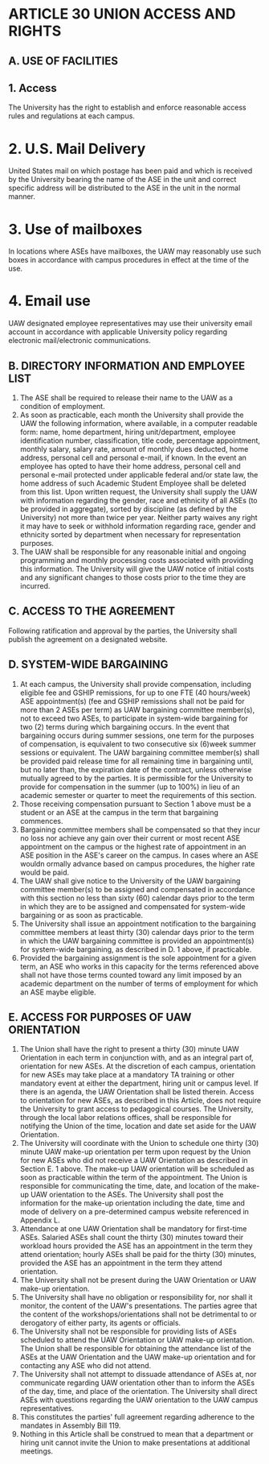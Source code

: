 # ARTICLE 30 UNION ACCESS AND RIGHTS 

## A. USE OF FACILITIES

## 1. Access

The University has the right to establish and enforce reasonable access rules and regulations at each campus.

# 2. U.S. Mail Delivery

United States mail on which postage has been paid and which is received by the University bearing the name of the ASE in the unit and correct specific address will be distributed to the ASE in the unit in the normal manner.

# 3. Use of mailboxes

In locations where ASEs have mailboxes, the UAW may reasonably use such boxes in accordance with campus procedures in effect at the time of the use.

# 4. Email use

UAW designated employee representatives may use their university email account in accordance with applicable University policy regarding electronic mail/electronic communications.

## B. DIRECTORY INFORMATION AND EMPLOYEE LIST

1. The ASE shall be required to release their name to the UAW as a condition of employment.
2. As soon as practicable, each month the University shall provide the UAW the following information, where available, in a computer readable form: name, home department, hiring unit/department, employee identification number, classification, title code, percentage appointment, monthly salary, salary rate, amount of monthly dues deducted, home address, personal cell and personal e-mail, if known. In the event an employee has opted to have their home address, personal cell and personal e-mail protected under applicable federal and/or state law, the home address of such Academic Student Employee shall be deleted from this list. Upon written request, the University shall supply the UAW with information regarding the gender, race and ethnicity of all ASEs (to be provided in aggregate), sorted by discipline (as defined by the University) not more than twice per year. Neither party waives any right it may have to seek or withhold information regarding race, gender and ethnicity sorted by department when necessary for representation purposes.
3. The UAW shall be responsible for any reasonable initial and ongoing programming and monthly processing costs associated with providing this information. The University will give the UAW notice of initial costs and any significant changes to those costs prior to the time they are incurred.

## C. ACCESS TO THE AGREEMENT

Following ratification and approval by the parties, the University shall publish the agreement on a designated website.

## D. SYSTEM-WIDE BARGAINING

1. At each campus, the University shall provide compensation, including eligible fee and GSHIP remissions, for up to one FTE (40 hours/week) ASE appointment(s) (fee and GSHIP remissions shall not be paid for more than 2 ASEs per term) as UAW bargaining committee member(s), not to exceed two ASEs, to participate in system-wide bargaining for two (2) terms during which bargaining occurs. In the event that bargaining occurs during summer sessions, one term for the purposes of compensation, is equivalent to two consecutive six (6)week summer sessions or equivalent. The UAW bargaining committee member(s) shall be provided paid release time for all remaining time in bargaining until, but no later than, the expiration date of the contract, unless otherwise mutually agreed to by the parties. It is permissible for the University to provide for compensation in the summer (up to 100%) in lieu of an academic semester or quarter to meet the requirements of this section.
2. Those receiving compensation pursuant to Section 1 above must be a student or an ASE at the campus in the term that bargaining commences.
3. Bargaining committee members shall be compensated so that they incur no loss nor achieve any gain over their current or most recent ASE appointment on the campus or the highest rate of appointment in an ASE position in the ASE's career on the campus. In cases where an ASE wouldn ormally advance based on campus procedures, the higher rate would be paid.
4. The UAW shall give notice to the University of the UAW bargaining committee member(s) to be assigned and compensated in accordance with this section no less than sixty (60) calendar days prior to the term in which they are to be assigned and compensated for system-wide bargaining or as soon as practicable.
5. The University shall issue an appointment notification to the bargaining committee members at least thirty (30) calendar days prior to the term in which the UAW bargaining committee is provided an appointment(s) for system-wide bargaining, as described in D. 1 above, if practicable.
6. Provided the bargaining assignment is the sole appointment for a given term, an ASE who works in this capacity for the terms referenced above shall not have those terms counted toward any limit imposed by an academic department on the number of terms of employment for which an ASE maybe eligible.

## E. ACCESS FOR PURPOSES OF UAW ORIENTATION

1. The Union shall have the right to present a thirty (30) minute UAW Orientation in each term in conjunction with, and as an integral part of, orientation for new ASEs. At the discretion of each campus, orientation for new ASEs may take place at a mandatory TA training or other mandatory event at either the department, hiring unit or campus level. If there is an agenda, the UAW Orientation shall be listed therein. Access to orientation for new ASEs, as described in this Article, does not require the University to grant access to pedagogical courses. The University, through the local labor relations offices, shall be responsible for notifying the Union of the time, location and date set aside for the UAW Orientation.
2. The University will coordinate with the Union to schedule one thirty (30) minute UAW make-up orientation per term upon request by the Union for new ASEs who did not receive a UAW Orientation as described in Section E. 1 above. The make-up UAW orientation will be scheduled as soon as practicable within the term of the appointment. The Union is responsible for communicating the time, date, and location of the make-up UAW orientation to the ASEs. The University shall post the information for the make-up orientation including the date, time and mode of delivery on a pre-determined campus website referenced in Appendix L.
3. Attendance at one UAW Orientation shall be mandatory for first-time ASEs. Salaried ASEs shall count the thirty (30) minutes toward their workload hours provided the ASE has an appointment in the term they attend orientation; hourly ASEs shall be paid for the thirty (30) minutes, provided the ASE has an appointment in the term they attend orientation.
4. The University shall not be present during the UAW Orientation or UAW make-up orientation.
5. The University shall have no obligation or responsibility for, nor shall it monitor, the content of the UAW's presentations. The parties agree that the content of the workshops/orientations shall not be detrimental to or derogatory of either party, its agents or officials.
6. The University shall not be responsible for providing lists of ASEs scheduled to attend the UAW Orientation or UAW make-up orientation. The Union shall be responsible for obtaining the attendance list of the ASEs at the UAW Orientation and the UAW make-up orientation and for contacting any ASE who did not attend.
7. The University shall not attempt to dissuade attendance of ASEs at, nor communicate regarding UAW orientation other than to inform the ASEs of the day, time, and place of the orientation. The University shall direct ASEs with questions regarding the UAW orientation to the UAW campus representatives.
8. This constitutes the parties' full agreement regarding adherence to the mandates in Assembly Bill 119.
9. Nothing in this Article shall be construed to mean that a department or hiring unit cannot invite the Union to make presentations at additional meetings.

